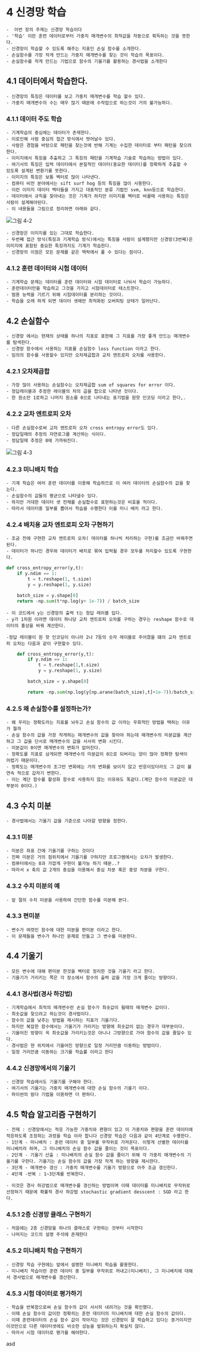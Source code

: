 #   4 신경망 학습

    -  이번 장의 주제는 신경망 학습이다
    - '학습' 이란 훈련 데이터로부터 가중치 매개변수의 최적값을 자동으로 획득하는 것을 뜻한다.
    - 신경망이 학습할 수 있도록 해주는 지표인 손실 함수를 소개한다.
    - 손실함수를 가장 작게 만드는 가중치 매개변수를 찾는 것이 학습의 목표이다.
    - 손실함수를 작게 만드는 기법으로 함수의 기울기를 활용하는 경사법을 소개한다

## 4.1 데이터에서 학습한다.

    - 신경망의 특징은 데이터를 보고 가중치 매개변수를 학습 할수 있다.
    - 가중치 매개변수의 수는 매우 많기 때문에 수작업으로 하는것이 거의 불가능하다.

### 4.1.1 데이터 주도 학습

    - 기계학습의 중심에는 데이터가 존재한다.
    - 이로인해 사람 중심의 접근 방식에서 벗어날수 있다.
    - 사람은 경험을 바탕으로 패턴을 찾는것에 반해 기계는 수집한 데이터로 부터 패턴을 찾으려 한다.
    - 이미지에서 특징을 추출하고 그 특징의 패턴을 기계학습 기술로 학습하는 방법이 있다.
    - 여기서의 특징은 입력 데이터에서 본질적인 데이터(중요한 데이터)를 정확하게 추출할 수 있도록 설계된 변환기를 뜻한다.
    - 이미지의 특징은 보통 벡터로 많이 나타낸다.
    - 컴퓨터 비전 분야에서는 sift surf hog 등의 특징을 많이 사용한다.
    - 이런 이미지 데이터 벡터들을 가지고 대표적인 분류 기법인 svm, knn등으로 학습한다.
    - 데이터에서 규칙을 찾아내는 것은 기계가 하지만 이미지를 벡터로 바꿀때 사용하는 특징은 사람이 설계해야된다.
    - 이 내용들을 그림으로 정리하면 아래와 같다.

![그림 4-2](../deep-learning-from-scratch-master/deep-learning-from-scratch-master/equations_and_figures/deep_learning_images/fig%204-2.png)

    - 신경망은 이미지를 있는 그대로 학습한다.
    - 두번째 접근 방식(특징과 기계학습 방식)에서는 특징을 사람이 설계했지만 신경망(3번째)은 이미지에 표함된 중요한 특징까지도 기계가 학습한다.
    - 신경망의 이점은 모든 문제를 같은 맥락에서 풀 수 있다는 점이다.

### 4.1.2 훈련 데이터와 시험 데이터

    - 기계학습 문제는 데이터를 훈련 데이터와 시험 데이터로 나눠서 학습이 가능하다.
    - 훈련데이터만을 학습하고 그것을 가지고 시험데이터로 테스트한다.
    - 범용 능력을 기르기 위해 시험데이터를 분리하는 것이다.
    - 학습을 오래 하게 되면 데이터 셋에만 최적화된 오버피팅 상태가 일어난다.

## 4.2 손실함수

    - 신경망 에서는 현재의 상태를 하나의 지표로 표현해 그 지표를 가장 좋게 만드는 매개변수를 탐색한다.
    - 신경망 함수에서 사용하는 지표를 손실함수 loss function 이라고 한다.
    - 임의의 함수를 사용할수 있지만 오차제곱합과 교차 엔트로피 오차를 사용한다.

### 4.2.1 오차제곱합

    - 가장 많이 사용하는 손실함수는 오차제곱합 sum of squares for error 이다.
    - 정답레이블과 추정한 레이블의 차의 곱을 합으로 나타낸 것이다.
    - 한 원소만 1로하고 나머지 원소를 0으로 나타내는 표기법을 원핫 인코딩 이라고 한다,.

### 4.2.2 교차 엔트로피 오차

    - 다른 손실함수로써 교차 엔트로피 오차 cross entropy error도 있다.
    - 정답일때의 추정의 자연로그를 계산하는 식이다.
    - 정답일때 추정은 0에 가까워진다.

![그림 4-3](../deep-learning-from-scratch-master/deep-learning-from-scratch-master/equations_and_figures/deep_learning_images/fig%204-3.png)

### 4.2.3 미니배치 학습

    - 기계 학습은 여러 훈련 데이터를 이용해 학습하므로 이 여러 데이터의 손실함수의 값을 찾는다.
    - 손실함수의 값들의 평균으로 나타낼수 있다.
    - 하지만 거대한 데이터 셋 전체를 손실합수로 표현하는것은 비효율 적이다.
    - 따라서 데이터중 일부를 뽑아서 학습을 수행한다 이를 미니 배치 라고 한다.

### 4.2.4 배치용 교차 엔트로피 오차 구현하기

    - 조금 전에 구현한 교차 엔트로피 오차( 데이터를 하나씩 처리하는 구현)를 조금만 바꿔주면 된다.
    - 데이터가 하나인 경우와 데이터가 배치로 묶여 입력될 경우 모두를 처리할수 있도록 구현한다.

``` python
def cross_entropy_error(y,t):
    if y.ndim == 1:
        t = t.reshape(1, t.size)
        y = y.reshape(1, y.size)

    batch_size = y.shape[0]
    return -np.sum(t*np.log(y+ 1e-7)) / batch_size


```

    - 이 코드에서 y는 신경망의 출력 t는 정답 레이블 입다.
    - y가 1차원 이라면 데이터 하나당 교차 엔트로피 오차를 구하는 경우는 reshape 함수로 데이터의 횽상을 바꿔 계산한다.

    -정답 레이블이 원 핫 인코딩이 아니라 2나 7등의 숫자 레이블로 주어졌을 떄의 교차 엔트로피 오차는 다음과 같이 구현할수 있다.

``` python
    def cross_entropy_error(y,t):
        if y.ndim == 1:
            t = t.reshape(1,t.size)
            y = y.reshape(1, y.size)

        batch_size = y.shape[0]

        return -np.sum(np.log(y[np.arane(batch_size),t]+1e-7))/batch_size
```

### 4.2.5 왜 손실함수를 설정하는가?

    - 왜 우리는 정확도라는 지표를 놔두고 손실 함수의 값 이라는 우회적인 방법을 택하는 이유가 뭘까
    - 손실 함수의 값을 가장 작게하는 매개변수의 값을 찾아야 하는데 매개변수의 미분값을 계산하고 그 값을 단서로 매개변수의 값을 서서히 변화 시킨다. 
    - 미분값이 0이면 매개변수의 변화가 없어진다.
    - 정확도를 지표로 삼게되면 매개변수의 미분값이 0으로 되버리는 양이 많아 정확한 탐색이 어렵기 때문이다.
    - 정확도는 매개변수의 조그만 변화에는 거의 변화를 보이지 않고 반응이있더라도 그 값이 불연속 적으로 갑자기 변한다.
    - 이는 계단 함수를 활성화 함수로 사용하지 않는 이유와도 똑같다.(계단 함수의 미분값은 대부분이 0이다.)

## 4.3 수치 미분

    - 경사법에서는 기울기 값을 기준으로 나아갈 방향을 정한다.

### 4.3.1 미분

    - 미분은 좌표 간에 기울기를 구하는 것이다 
    - 진짜 미분은 거의 점위치에서 기울기를 구하지만 프로그램에서는 오차가 발생한다.
    - 컴퓨터에서는 0과 가깝게 구현이 불가능 하기 때문..?
    - 따라서 x 축의 값 2개의 중심을 이용해서 중심 차분 혹은 중앙 차분을 구한다.

### 4.3.2 수치 미분의 예

    - 앞 절의 수치 미분을 사용하여 간단한 함수를 미분해 본다.

### 4.3.3 편미분

    - 변수가 여렷인 함수에 대한 미분을 편미분 이라고 한다.
    - 이 문제들을 변수가 하나인 문제로 만들고 그 변수를 미분한다.

## 4.4 기울기

    - 모든 변수에 대해 편미분 한것을 벡터로 정리한 것을 기울기 라고 한다.
    - 기울기가 가리키는 쪽은 각 장소에서 함수의 출력 값을 가장 크게 줄이는 방향이다.

### 4.4.1 경사법(경사 하강법)

    - 기계학습에서 최적의 매개변수란 손실 함수가 최솟값이 될때의 매개변수 값이다.
    - 최솟값을 찾으려고 하는것이 경사법이다.
    - 함수의 값을 낮추는 방법을 제시하는 지표가 기울기다.
    - 하지만 복잡한 함수에서는 기울기가 가리키는 방향에 최솟값이 없는 경우가 대부분이다.
    - 기울어진 방향이 꼭 최솟값을 가리키는것은 아니나 그방향으로 가야 함수의 값을 줄일수 있다.
    - 경사법은 현 위치에서 기울어진 방향으로 일정 거리만큼 이동하는 방법이다.
    - 일정 거리만큼 이동하는 크기를 학습률 이라고 한다

### 4.4.2 신경망에서의 기울기

    - 신경망 학습에서도 기울기를 구해야 한다.
    - 여기서의 기울기는 가중치 매개변수에 대한 손실 함수의 기울기 이다.
    - 파이썬의 람다 기법을 이용하면 더 편하다.

## 4.5 학습 알고리즘 구현하기

    - 전제 : 신경망에서는 적응 가능한 가중치와 편향이 있고 이 가중치와 편향을 훈련 데이터에 적응하도록 조정하는 과정을 학습 이라 합니다 신경망 학습은 다음과 같이 4단계로 수행한다.
    - 1단계 - 미니배치 : 훈련 데이터 중 일부를 무작위로 가져온다. 이렇게 선별한 데이터를 미니배치라 하며, 그 미니배치의 손실 함수 값을 줄이는 것이 목표이다.
    - 2단계 - 기울기 산출 : 미니배치의 손실 함수 값을 줄이기 위해 각 가중치 매개변수의 기울기를 구한다. 기울기는 손실 함수의 값을 가장 작게 하는 방향을 제시한다.
    - 3단계 - 매개변수 갱신 : 가중치 매개변수를 기울기 방향으로 아주 조금 갱신한다.
    - 4단계 -반복 : 1~3단계를 반복한다.

    - 이것은 경사 하강법으로 매개변수를 갱신하는 방법이며 이때 데이터를 미니배치로 무작위로 선정하기 때문에 확률적 경사 하강법 stochastic gradient desscent : SGD 라고 한다.

### 4.5.1 2층 신경망 클래스 구현하기

    - 처음에는 2층 신경망을 하나의 클래스로 구현하는 것부터 시작한다
    - 나머지는 코드의 설명 주석에 존재한다

### 4.5.2 미니배치 학습 구현하기

    - 신경망 학습 구현에는 앞에서 설명한 미니배치 학습을 활용한다.
    - 미니배치 학습이란 훈련 데이터 중 일부를 무작위로 꺼내고(미니배치), 그 미니배치에 대해서 경사법으로 매개변수를 갱산한다.

### 4.5.3 시험 데이터로 평가하기

    - 학습을 반복함으로써 손실 함수의 값이 서서히 내려가는 것을 확인했다.
    - 이때 손실 함수의 값이란 정확히는 훈련 데이터의 미니배치에 대한 손실 함수의 값이다.
    - 이때 훈련데이터의 손실 함수 값이 작아지는 것은 신경망이 잘 학습하고 있다는 증거이지만 이것만으로 다른 데이터셋에도 비슷한 성능을 발휘하는지 확실치 않다.
    - 따라서 시험 데이터로 평가를 해야한다.
    
asd


